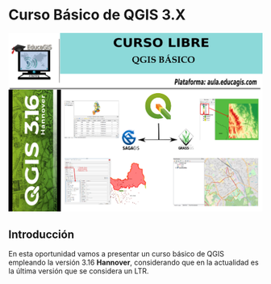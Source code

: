 # Curso Básico de QGIS 3.X

![](img/portada_curso_vf1.png)
## Introducción

En esta oportunidad vamos a presentar un curso básico de QGIS empleando la versión 3.16 **Hannover**, considerando que en la actualidad es la última versión que se considera un LTR.
